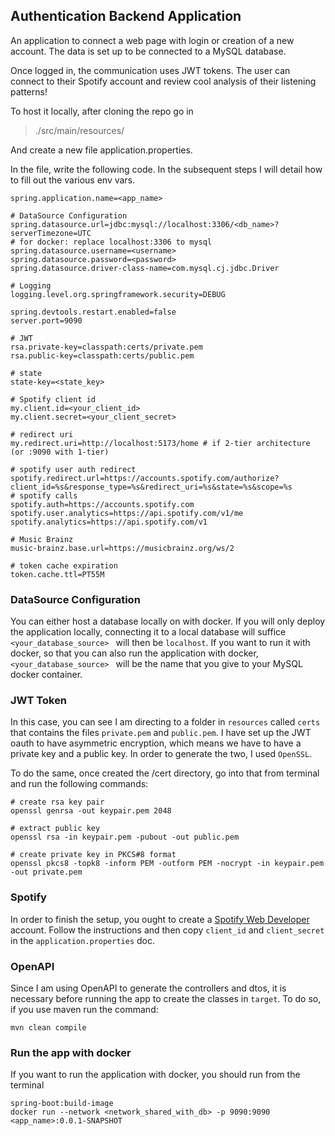 ## Authentication Backend Application 
An application to connect a web page with login or creation of a new account. 
The data is set up to be connected to a MySQL database. 

Once logged in, the communication uses JWT tokens. The 
user can connect to their Spotify account and review
cool analysis of their listening patterns!

To host it locally, after cloning the repo go in

>./src/main/resources/

And create a new file application.properties. 

In the file, write the following code. In the subsequent steps I will detail how
to fill out the various env vars.  
```
spring.application.name=<app_name>

# DataSource Configuration
spring.datasource.url=jdbc:mysql://localhost:3306/<db_name>?serverTimezone=UTC
# for docker: replace localhost:3306 to mysql
spring.datasource.username=<username>
spring.datasource.password=<password>
spring.datasource.driver-class-name=com.mysql.cj.jdbc.Driver

# Logging
logging.level.org.springframework.security=DEBUG

spring.devtools.restart.enabled=false
server.port=9090

# JWT
rsa.private-key=classpath:certs/private.pem
rsa.public-key=classpath:certs/public.pem

# state
state-key=<state_key>

# Spotify client id
my.client.id=<your_client_id>
my.client.secret=<your_client_secret>

# redirect uri
my.redirect.uri=http://localhost:5173/home # if 2-tier architecture (or :9090 with 1-tier)

# spotify user auth redirect
spotify.redirect.url=https://accounts.spotify.com/authorize?client_id=%s&response_type=%s&redirect_uri=%s&state=%s&scope=%s
# spotify calls
spotify.auth=https://accounts.spotify.com
spotify.user.analytics=https://api.spotify.com/v1/me
spotify.analytics=https://api.spotify.com/v1

# Music Brainz
music-brainz.base.url=https://musicbrainz.org/ws/2

# token cache expiration
token.cache.ttl=PT55M
```

### DataSource Configuration
You can either host a database locally on with docker.
If you will only deploy the application locally, connecting it to a local database 
will suffice 
```<your_database_source> ``` will then be ```localhost```. 
If you want to run it with docker, so that you can also run the application
with docker, ```<your_database_source> ``` will be the name that you give to your 
MySQL docker container. 

### JWT Token
In this case, you can see I am directing to a folder in `resources`
called `certs` that contains the files `private.pem` and `public.pem`. 
I have set up the JWT oauth to have asymmetric encryption, which means we have to
have a private key and a public key.
In order to generate the two, I used `OpenSSL`.

To do the same, once created the /cert directory, go into that 
from terminal and run the following commands: 

```
# create rsa key pair
openssl genrsa -out keypair.pem 2048

# extract public key
openssl rsa -in keypair.pem -pubout -out public.pem

# create private key in PKCS#8 format
openssl pkcs8 -topk8 -inform PEM -outform PEM -nocrypt -in keypair.pem -out private.pem
```

### Spotify
In order to finish the setup, you ought to create a [Spotify Web Developer](https://developer.spotify.com/) 
account. Follow the instructions and then copy `client_id` and `client_secret`
in the `application.properties` doc. 

### OpenAPI
Since I am using OpenAPI to generate the controllers and dtos, it is 
necessary before running the app to create the classes in `target`. To do so, 
if you use maven
run the command:
```
mvn clean compile
```

### Run the app with docker
If you want to run the application with docker, you should run from the terminal
```
spring-boot:build-image
docker run --network <network_shared_with_db> -p 9090:9090 <app_name>:0.0.1-SNAPSHOT
```



